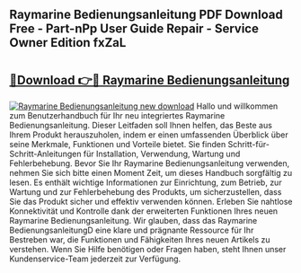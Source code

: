 ## Raymarine Bedienungsanleitung PDF Download Free - Part-nPp User Guide Repair - Service Owner Edition fxZaL

# <h2><a href="http://df0cd56.blite.top/?on=Raymarine+Bedienungsanleitung">🔗Download 👉🔴 Raymarine Bedienungsanleitung</a></h2>

[![Raymarine Bedienungsanleitung new download](https://i.imgur.com/lujVjoI.png)](http://df0cd56.blite.top/?on=Raymarine+Bedienungsanleitung)
Hallo und willkommen zum Benutzerhandbuch für Ihr neu integriertes Raymarine Bedienungsanleitung. Dieser Leitfaden soll Ihnen helfen, das Beste aus Ihrem Produkt herauszuholen, indem er einen umfassenden Überblick über seine Merkmale, Funktionen und Vorteile bietet. Sie finden Schritt-für-Schritt-Anleitungen für Installation, Verwendung, Wartung und Fehlerbehebung. Bevor Sie Ihr Raymarine Bedienungsanleitung verwenden, nehmen Sie sich bitte einen Moment Zeit, um dieses Handbuch sorgfältig zu lesen. Es enthält wichtige Informationen zur Einrichtung, zum Betrieb, zur Wartung und zur Fehlerbehebung des Produkts, um sicherzustellen, dass Sie das Produkt sicher und effektiv verwenden können. Erleben Sie nahtlose Konnektivität und Kontrolle dank der erweiterten Funktionen Ihres neuen Raymarine Bedienungsanleitung. Wir glauben, dass das Raymarine BedienungsanleitungD eine klare und prägnante Ressource für Ihr Bestreben war, die Funktionen und Fähigkeiten Ihres neuen Artikels zu verstehen. Wenn Sie Hilfe benötigen oder Fragen haben, steht Ihnen unser Kundenservice-Team jederzeit zur Verfügung.
